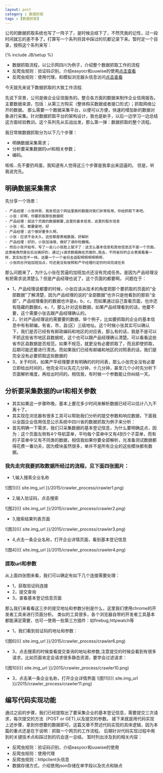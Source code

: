 ```yaml
---
layout: post
category : 数据抓取 
tags : [数据抓取]
---
```


公司的数据抓取系统也写了一阵子了，是时候总结下了，不然凭我的记性，过一段时间就忘的差不多了。打算写一个系列将其中踩过的坑都记录下来。暂时定一个目录，按照这个系列来写：
<!--break-->

{% include JB/setup %} 

- 数据抓取流程，以公示网四川为例子，介绍整个数据抓取工作的流程 
- 反爬虫规则：验证码识别，介绍easyocr和uuwise的使用[点击查看](2015-11-24-数据抓取之反爬虫规则：验证码识别.md)
- 反爬虫规则：使用代理，和模拟浏览器头信息访问[点击查看](2015-11-26-数据抓取之反爬虫规则：使用代理和http头信息.md)
 
今天就先来说下数据抓取的大致工作流程.

先说下背景，公司是做企业征信服务的。整合各方面的数据来制作企业信用报告。主要数据来源，包括：从第三方购买（整体购买数据或者接口形式）；抓取网络公开的数据。
那么需要一个数据采集平台，以便可以方便，快速的增加新的数据对象进行采集。针对数据抓取平台的架构设计，我也是新手，以后一边学习一边总结这方面经验教训。这个系列先从实战出发，那么第一弹：数据抓取的整个流程。

我日常做数据抓取分为以下几个步骤：

- 明确数据采集需求；
- 分析要采集数据的url和相关参数；
- 编码。

咳咳...先不要扔鸡蛋，我知道有人觉得这三个步骤是我拿出来逗逼的。
但是，听我说完先。
## 明确数据采集需求
 先分享一个场景：
 
    - 产品经理：小张帅哥，我发现这个网站里面的数据对我们非常有用，你给抓取下来吧。
    - 小张：好啊，你要抓取那些数据呢
    - 产品经理：就这个页面的数据都要,这里的基本信息，这里的股东信息
    - 小张：呃，都要是吧，好
    - 产品经理：这个做好要多久啊，
    - 小张：应该不会太久，这些都是表格数据，好解析
    - 产品经理：好的，小张加油哦，做好了请你吃糖哦。
    - 然后小张开始写，写了一会儿小张脸上冒汗了：这怎么基本信息和其他信息还不是一个页面。这表格竟然是在后台画好的，通过js请求数据画在页面的,我去，不同省份的企业表面看着一样，其实标签不一样。这要一个一个省份去适配啊啊啊啊啊啊.
    - 小张同志开始加班加点，可还是没有按照和产平经理约定的时间完成任务

那么问题来了，为什么小张在苦逼的加班加点还没有完成任务。是因为产品经理没有把需求说清楚么？但是产品经理也说了，这个页面的都要啊。
问题在于：

- 1，产品经理说都要的时候，小张应该从技术的角度把那个要抓取的页面的“全部数据”了解清楚，因为产品经理的说的“全部数据”也许只是他看到的那些“全部”，产品经理看到的数据也许是a，b，c，而如果通过自己查看页面，也许还有隐藏的数据d，e，f，那么针对这些数据，如果产品经理看到的话，他要不要，这个需要小张去跟产品经理确认的。
- 2，针对产品经理说的需要要的数据，举个例子，比如要抓取的企业的基本信息中有有邮编，有省，市，县(区）三级地址。这个时候小张其实可以确认下，我们是否已经有有邮政编码和地区的对应表，那么有的话，我是不是可以不抓这些省市地区县数据呢，这个也可以跟产品经理确认清楚。可以看看这些省市区县数据是否规范，如果不规范，就更没有必要抓取了，而且即使抓取，后期可能还要进行清洗。而如果我们已经有邮编和地区的对照表的话，我们是完全没有必要抓取这些数据的
- 3，关于时间，如果产平经理要求有明确的的时间表，那么小张完全没有必要立即给出时间的，他完全可以先花几分钟，十几分钟，甚至几个小时先分析下页面解析难度，再给出时间的。相信我，有时候一个参数能让你纠结一天。

## 分析要采集数据的url和相关参数

- 其实如果这一步骤昨晚，基本上要花多少时间来解析数据已经可以估计八九不离十了。
- 其实现在浏览器有很多工具可以帮助我们分析的提交参数和响应数据，下面我以全国企业信用信息公示系统中四川省的数据抓取为例子来分析：
- 首先明确一下需求，我们只采集数据的基本登记信息，为什么要明确这点，因为：这个页面左侧有4个导航菜单，平均每个菜单中又有4到5个子菜单，而有的子菜单中又有不同类的数据，相信我如果你要全部解析，光准备测试数据都得花费一番功夫，因为模块虽然很多，单并不是所有企业的这些模块都有数据。


### 我先走完我要抓取数据所经过的流程，见下面四张图片：

- 1,输入搜索企业名称

![图1]({{ site.img_url }}/2015/crawler_process/crawler1.png)

- 2,输入验证码，点击搜索

![图2]({{ site.img_url }}/2015/crawler_process/crawler2.png)

- 3,搜索结果列表页面

![图3]({{ site.img_url }}/2015/crawler_process/crawler3.png)

- 4,点击一条企业名称，打开企业详情页面，看到基本登记信息

![图4]({{ site.img_url }}/2015/crawler_process/crawler4.png)

### 提取url和参数

从上面四张图来看，我们可以确定有如下几个连接需要处理：
- 1，获取验证码连接
- 2，提交查询
- 3，查看基本登记信息页面

那么我们来看看这三步的提交地址和参数分别是什么，这里我们使用chrome的开发者工具来进行页面分析。
类似的工具很多，各个浏览器自带的开发者工具基本都能满足需要，也可一使用一些第三方插件：如firebug,httpwatch等

- 1，我们看到验证码的地址和参数：

![图6]({{ site.img_url }}/2015/crawler_process/crawler6.png)

- 3，点击搜索的时候查看提交查询的地址和参数,注意提交的时候会看到有很多请求，比如页面肯定会请求很多静态资源，要学会过滤请求：

![图10]({{ site.img_url }}/2015/crawler_process/crawler10.png)

- 3，点击某一条企业名称，打开企业详情界面
![图11]({{ site.img_url }}/2015/crawler_process/crawler11.png)

## 编写代码实现功能

通过之前的步骤，我们已经提取出了要采集企业的基本登记信息，需要提交三次请求，每次提交的方法（POST or GET),以及提交的参数。
接下来就是用代码实现上述步骤，拿到你想要的数据即可。这篇文章不赘述代码实现的具体逻辑，因为本篇的重点还是在于说明：抓取一个网页的工作流程。
后期针对代码实现过程中用到的关键技术点和踩过到的坑会逐一总结。
暂时列出涉及到的相关内容：

- 反爬虫规则：验证码识别，介绍easyocr和uuwise的使用
- 反爬虫规则：使用代理
- 反爬虫规则：httpclient头信息
- 数据存储方式，介绍使用json存储在单字段以及优点和缺点